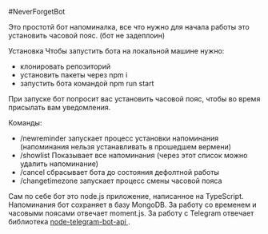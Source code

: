 #NeverForgetBot

Это простотй бот напоминалка, все что нужно для начала работы это установить часовой пояс.
(бот не задеплоин)

Установка
Чтобы запустить бота на локальной машине нужно:

 * клонировать репозиторий
 * установить пакеты через npm i
 * запустить бота командой npm run start

При запуске бот попросит вас установить часовой пояс, чтобы во время присылать вам уведомления.

Команды:

* /newreminder запускает процесс установки напоминания (напоминания нельзя устанавливать в прошедшем вермени)
* /showlist Показывает все напоминания (через этот список можно удалить напоминание)
* /cancel сбрасывает бота до состояния дефолтной работы
* /changetimezone запускает процесс смены часовой пояса

Сам по себе бот это node.js приложение, написанное на TypeScript. Напоминания бот сохраняет в базу MongoDB. За работу со временем и часовыми поясами отвечает moment.js. За работу с Telegram отвечает библиотека [node-telegram-bot-api
](https://github.com/yagop/node-telegram-bot-api).